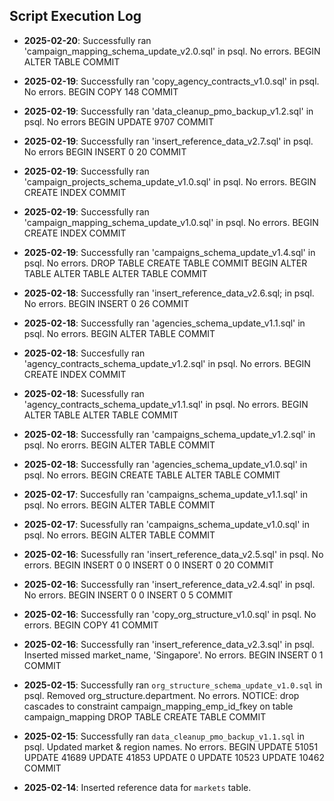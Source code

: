 ## Script Execution Log


- **2025-02-20**: Successfully ran 'campaign_mapping_schema_update_v2.0.sql' in psql. No errors.
BEGIN
ALTER TABLE
COMMIT

- **2025-02-19**: Successfully ran 'copy_agency_contracts_v1.0.sql' in psql. No errors.
BEGIN
COPY 148
COMMIT

- **2025-02-19**: Successfully ran 'data_cleanup_pmo_backup_v1.2.sql' in psql. No errors
BEGIN
UPDATE 9707
COMMIT

- **2025-02-19**: Successfully ran 'insert_reference_data_v2.7.sql' in psql. No errors
BEGIN
INSERT 0 20
COMMIT

- **2025-02-19**: Successfully ran 'campaign_projects_schema_update_v1.0.sql' in psql. No errors.
BEGIN
CREATE INDEX
COMMIT

- **2025-02-19**: Successfully ran 'campaign_mapping_schema_update_v1.0.sql' in psql. No errors.
BEGIN
CREATE INDEX
COMMIT

- **2025-02-19**: Successfully ran 'campaigns_schema_update_v1.4.sql' in psql. No errors.
DROP TABLE
CREATE TABLE
COMMIT
BEGIN
ALTER TABLE
ALTER TABLE
ALTER TABLE
COMMIT

- **2025-02-18**: Successfully ran 'insert_reference_data_v2.6.sql; in psql. No errors.
BEGIN
INSERT 0 26
COMMIT

- **2025-02-18**: Successfully ran 'agencies_schema_update_v1.1.sql' in psql. No errors.
BEGIN
ALTER TABLE
COMMIT

- **2025-02-18**: Succesfully ran 'agency_contracts_schema_update_v1.2.sql' in psql. No errors.
BEGIN
CREATE INDEX
COMMIT

- **2025-02-18**: Sucessfully ran 'agency_contracts_schema_update_v1.1.sql' in psql. No errors.
BEGIN
ALTER TABLE
ALTER TABLE
COMMIT

- **2025-02-18**: Successfully ran 'campaigns_schema_update_v1.2.sql' in psql. No erorrs.
BEGIN
ALTER TABLE
COMMIT

- **2025-02-18**: Successfully ran 'agencies_schema_update_v1.0.sql' in psql. No errors.
BEGIN
CREATE TABLE
ALTER TABLE
COMMIT

- **2025-02-17**: Succesfully ran 'campaigns_schema_update_v1.1.sql' in psql. No errors.
BEGIN
ALTER TABLE
COMMIT

- **2025-02-17**: Sucessfully ran 'campaigns_schema_update_v1.0.sql' in psql. No errors.
BEGIN
ALTER TABLE
COMMIT

- **2025-02-16**: Sucessfully ran 'insert_reference_data_v2.5.sql' in psql. No errors.
BEGIN
INSERT 0 0
INSERT 0 0
INSERT 0 20
COMMIT

- **2025-02-16**: Successfully ran 'insert_reference_data_v2.4.sql' in psql. No errors.
BEGIN
INSERT 0 0
INSERT 0 5
COMMIT

- **2025-02-16**: Successfully ran 'copy_org_structure_v1.0.sql' in psql. No errors.
BEGIN
COPY 41
COMMIT

- **2025-02-16**: Successfully ran 'insert_reference_data_v2.3.sql' in psql. Inserted missed market_name, 'Singapore'. No errors.
BEGIN
INSERT 0 1
COMMIT

- **2025-02-15**: Successfully ran `org_structure_schema_update_v1.0.sql` in psql. Removed org_structure.department. No errors.
NOTICE: drop cascades to constraint campaign_mapping_emp_id_fkey on table campaign_mapping
DROP TABLE
CREATE TABLE
COMMIT

- **2025-02-15**: Successfully ran `data_cleanup_pmo_backup_v1.1.sql` in psql. Updated market & region names. No errors.
BEGIN
UPDATE 51051
UPDATE 41689
UPDATE 41853
UPDATE 0
UPDATE 10523
UPDATE 10462
COMMIT
  
- **2025-02-14**: Inserted reference data for `markets` table.